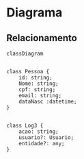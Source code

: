 # Diagrama

## Relacionamento

```mermaid
classDiagram


class Pessoa {
    id: string;
    Nome: string;
    cpf: string;
    email: string;
    dataNasc :datetime;
}


class Log3 {
    acao: string;
    usuario?: Usuario;
    entidade?: any;
}

```
